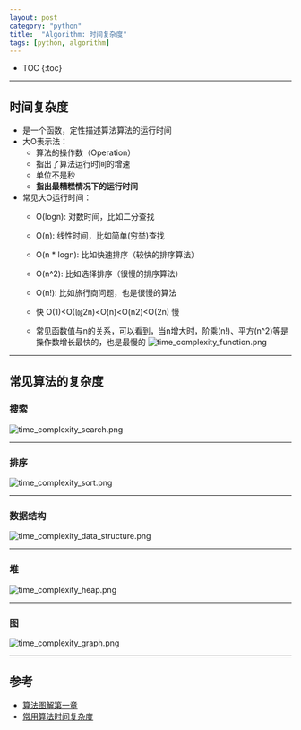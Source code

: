 ```yaml
---
layout: post
category: "python"
title:  "Algorithm: 时间复杂度"
tags: [python, algorithm]
---
```


- TOC
{:toc}

---

## 时间复杂度

* 是一个函数，定性描述算法算法的运行时间
* 大O表示法：
	* 算法的操作数（Operation）
	* 指出了算法运行时间的增速
	* 单位不是秒
	* **指出最糟糕情况下的运行时间**
* 常见大O运行时间：
	* O(logn): 对数时间，比如二分查找
	* O(n): 线性时间，比如简单(穷举)查找
	* O(n * logn): 比如快速排序（较快的排序算法）
	* O(n^2): 比如选择排序（很慢的排序算法）
	* O(n!): 比如旅行商问题，也是很慢的算法
	* 快 O(1)<O(㏒2n)<O(n)<O(n2)<O(2n) 慢

	* 常见函数值与n的关系，可以看到，当n增大时，阶乘(n!)、平方(n^2)等是操作数增长最快的，也是最慢的 ![time_complexity_function.png](https://i.loli.net/2020/03/05/ocs9eZVSKRt8Qg6.png)

---

## 常见算法的复杂度

### 搜索

![time_complexity_search.png](https://i.loli.net/2020/03/05/5CkgHMhfKAlNLBX.png)

---

### 排序

![time_complexity_sort.png](https://i.loli.net/2020/03/05/wv2hJAgmU1X4YpH.png)

---

### 数据结构

![time_complexity_data_structure.png](https://i.loli.net/2020/03/05/utMx81zybJOHnNR.png)

---

### 堆

![time_complexity_heap.png](https://i.loli.net/2020/03/05/RWBybCjJfpNe1z3.png)

---

### 图

![time_complexity_graph.png](https://i.loli.net/2020/03/05/EyFteR6aqOrgkM9.png)

---

## 参考

* [算法图解第一章](https://github.com/egonSchiele/grokking_algorithms/tree/master/01_introduction_to_algorithms/python)
* [常用算法时间复杂度](https://blog.csdn.net/l975764577/article/details/39399077)